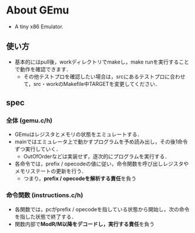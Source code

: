 # About GEmu
* A tiny x86 Emulator.
## 使い方
* 基本的にはpull後，workディレクトリでmakeし，make runを実行することで動作を確認できます．
    * その他テストプロを確認したい場合は，srcにあるテストプロに合わせて，src・workのMakefile中TARGETを変更してください．
## spec
### 全体 (gemu.c/h)
* GEmuはレジスタとメモリの状態をエミュレートする．
* mainではエミュレータ上で動かすプログラムを予め読み出し，その後1命令ずつ実行していく．
    * OutOfOrderなどは実装せず，逐次的にプログラムを実行する．
* 各命令では，prefix / opecodeの値に従い，命令関数を呼び出しレジスタやメモリステートの更新を行う．
    * つまり，**prefix / opecodeを解析する責任**を負う
### 命令関数 (instructions.c/h)
* 各関数では，pcがprefix / opecodeを指している状態から開始し，次の命令を指した状態で終了する．
* 関数内部で**ModR/M以降をデコードし，実行する責任**を負う
